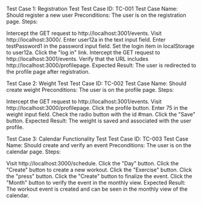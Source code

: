 Test Case 1: Registration Test Test Case ID: TC-001 Test Case Name: Should register a new user Preconditions: The user is on the registration page. Steps:

Intercept the GET request to http://localhost:3001/events. Visit http://localhost:3000/. Enter user12a in the text input field. Enter testPassword1 in the password input field. Set the login item in localStorage to user12a. Click the "log in" link. Intercept the GET request to http://localhost:3001/events. Verify that the URL includes http://localhost:3000/profilepage. Expected Result: The user is redirected to the profile page after registration.

Test Case 2: Weight Test Test Case ID: TC-002 Test Case Name: Should create weight Preconditions: The user is on the profile page. Steps:

Intercept the GET request to http://localhost:3001/events. Visit http://localhost:3000/profilepage. Click the profile button. Enter 75 in the weight input field. Check the radio button with the id #man. Click the "Save" button. Expected Result: The weight is saved and associated with the user profile.

Test Case 3: Calendar Functionality Test Test Case ID: TC-003 Test Case Name: Should create and verify an event Preconditions: The user is on the calendar page. Steps:

Visit http://localhost:3000/schedule. Click the "Day" button. Click the "Create" button to create a new workout. Click the "Exercise" button. Click the "press" button. Click the "Create" button to finalize the event. Click the "Month" button to verify the event in the monthly view. Expected Result: The workout event is created and can be seen in the monthly view of the calendar.
